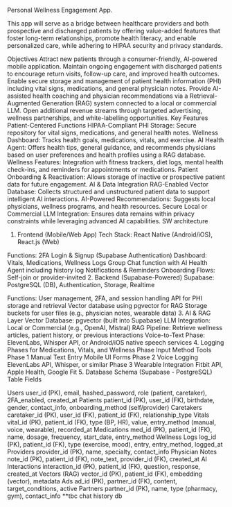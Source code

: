 Personal Wellness Engagement App.

This app will serve as a bridge between healthcare providers and both prospective and discharged patients by offering value-added features that foster long-term relationships, promote health literacy, and enable personalized care, while adhering to HIPAA security and privacy standards.

Objectives
Attract new patients through a consumer-friendly, AI-powered mobile application.
Maintain ongoing engagement with discharged patients to encourage return visits, follow-up care, and improved health outcomes.
Enable secure storage and management of patient health information (PHI) including vital signs, medications, and general physician notes.
Provide AI-assisted health coaching and physician recommendations via a Retrieval-Augmented Generation (RAG) system connected to a local or commercial LLM.
Open additional revenue streams through targeted advertising, wellness partnerships, and white-labelling opportunities.
Key Features
Patient-Centered Functions
HIPAA-Compliant PHI Storage: Secure repository for vital signs, medications, and general health notes.
Wellness Dashboard: Tracks health goals, medications, vitals, and exercise.
AI Health Agent: Offers health tips, general guidance, and recommends physicians based on user preferences and health profiles using a RAG database.
Wellness Features: Integration with fitness trackers, diet logs, mental health check-ins, and reminders for appointments or medications.
Patient Onboarding & Reactivation: Allows storage of inactive or prospective patient data for future engagement.
AI & Data Integration
RAG-Enabled Vector Database: Collects structured and unstructured patient data to support intelligent AI interactions.
AI-Powered Recommendations: Suggests local physicians, wellness programs, and health resources.
Secure Local or Commercial LLM Integration: Ensures data remains within privacy constraints while leveraging advanced AI capabilities.
SW architecture
1. Frontend (Mobile/Web App)
Tech Stack: React Native (Android/iOS), React.js (Web)

Functions:
2FA Login & Signup (Supabase Authentication)
Dashboard: Vitals, Medications, Wellness Logs
Group Chat function with AI Health Agent including history log
Notifications & Reminders
Onboarding Flows: Self-join or provider-invited
2. Backend (Supabase-Powered)
Supabase: PostgreSQL (DB), Authentication, Storage, Realtime

Functions:
User management, 2FA, and session handling
API for PHI storage and retrieval
Vector database using pgvector for RAG
Storage buckets for user files (e.g., physician notes, wearable data)
3. AI & RAG Layer
Vector Database: pgvector (built into Supabase)
LLM Integration: Local or Commercial (e.g., OpenAI, Mistral)
RAG Pipeline: Retrieve wellness articles, patient history, or previous interactions
Voice-to-Text Phase: ElevenLabs, Whisper API, or Android/iOS native speech services
4. Logging Phases for Medications, Vitals, and Wellness
Phase Input Method Tools
Phase 1 Manual Text Entry Mobile UI Forms
Phase 2 Voice Logging ElevenLabs API, Whisper, or similar
Phase 3 Wearable Integration Fitbit API, Apple Health, Google Fit
5. Database Schema (Supabase - PostgreSQL)
Table Fields

Users user_id (PK), email, hashed_password, role (patient, caretaker), 2FA_enabled, created_at
Patients patient_id (PK), user_id (FK), birthdate, gender, contact_info, onboarding_method (self/provider)
Caretakers caretaker_id (PK), user_id (FK), patient_id (FK), relationship_type
Vitals vital_id (PK), patient_id (FK), type (BP, HR), value, entry_method (manual, voice, wearable), recorded_at
Medications med_id (PK), patient_id (FK), name, dosage, frequency, start_date, entry_method
Wellness Logs log_id (PK), patient_id (FK), type (exercise, mood), entry, entry_method, logged_at
Providers provider_id (PK), name, specialty, contact_info
Physician Notes note_id (PK), patient_id (FK), note_text, provider_id (FK), created_at
AI Interactions interaction_id (PK), patient_id (FK), question, response, created_at
Vectors (RAG) vector_id (PK), patient_id (FK), embedding (vector), metadata
Ads ad_id (PK), partner_id (FK), content, target_conditions, active
Partners partner_id (PK), name, type (pharmacy, gym), contact_info
**tbc chat history db
